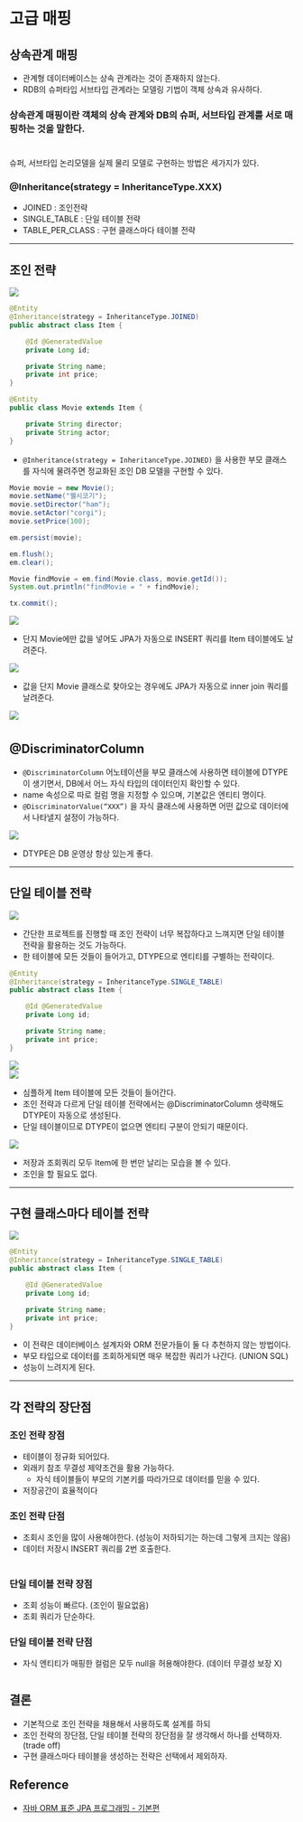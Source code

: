 # 고급 매핑

## 상속관계 매핑

- 관계형 데이터베이스는 상속 관계라는 것이 존재하지 않는다.  
- RDB의 슈퍼타입 서브타입 관계라는 모델링 기법이 객체 상속과 유사하다.  

### 상속관계 매핑이란 객체의 상속 관계와 DB의 슈퍼, 서브타입 관계를 서로 매핑하는 것을 말한다.

#

슈퍼, 서브타입 논리모델을 실제 물리 모델로 구현하는 방법은 세가지가 있다.

### @Inheritance(strategy = InheritanceType.XXX)

- JOINED : 조인전략
- SINGLE_TABLE : 단일 테이블 전략
- TABLE_PER_CLASS : 구현 클래스마다 테이블 전략

---

## 조인 전략

![](img/advanced_mapping_01.PNG)

```java
@Entity
@Inheritance(strategy = InheritanceType.JOINED)
public abstract class Item {

    @Id @GeneratedValue
    private Long id;

    private String name;
    private int price;
}
```

```java
@Entity
public class Movie extends Item {

    private String director;
    private String actor;
}
```

- `@Inheritance(strategy = InheritanceType.JOINED)` 을 사용한 부모 클래스를 자식에 물려주면 정교화된 조인 DB 모델을 구현할 수 있다.

```java
Movie movie = new Movie();
movie.setName("웰시코기");
movie.setDirector("ham");
movie.setActor("corgi");
movie.setPrice(100);

em.persist(movie);

em.flush();
em.clear();

Movie findMovie = em.find(Movie.class, movie.getId());
System.out.println("findMovie = " + findMovie);

tx.commit();
```

![](img/advanced_mapping_02.PNG)

- 단지 Movie에만 값을 넣어도 JPA가 자동으로 INSERT 쿼리를 Item 테이블에도 날려준다.

![](img/advanced_mapping_05.PNG)

- 값을 단지 Movie 클래스로 찾아오는 경우에도 JPA가 자동으로 inner join 쿼리를 날려준다.

![](img/advanced_mapping_03.PNG)

#

## @DiscriminatorColumn

- `@DiscriminatorColumn` 어노테이션을 부모 클래스에 사용하면 테이블에 DTYPE이 생기면서, DB에서 어느 자식 타입의 데이터인지 확인할 수 있다.  
- name 속성으로 따로 컬럼 명을 지정할 수 있으며, 기본값은 엔티티 명이다.
- `@DiscriminatorValue(“XXX”)` 을 자식 클래스에 사용하면 어떤 값으로 데이터에서 나타낼지 설정이 가능하다.

![](img/advanced_mapping_04.PNG)  

- DTYPE은 DB 운영상 항상 있는게 좋다.

---

## 단일 테이블 전략

![](img/advanced_mapping_06.PNG)  

- 간단한 프로젝트를 진행할 때 조인 전략이 너무 복잡하다고 느껴지면 단일 테이블 전략을 활용하는 것도 가능하다.
- 한 테이블에 모든 것들이 들어가고, DTYPE으로 엔티티를 구별하는 전략이다.

```java
@Entity
@Inheritance(strategy = InheritanceType.SINGLE_TABLE)
public abstract class Item {

    @Id @GeneratedValue
    private Long id;

    private String name;
    private int price;
}
```
  
![](img/advanced_mapping_07.PNG)  
![](img/advanced_mapping_08.PNG)

- 심플하게 Item 테이블에 모든 것들이 들어간다.
- 조인 전략과 다르게 단일 테이블 전략에서는 @DiscriminatorColumn 생략해도 DTYPE이 자동으로 생성된다.
- 단일 테이블이므로 DTYPE이 없으면 엔티티 구분이 안되기 때문이다.

![](img/advanced_mapping_09.PNG)

- 저장과 조회쿼리 모두 Item에 한 번만 날리는 모습을 볼 수 있다.
- 조인을 할 필요도 없다.

---

## 구현 클래스마다 테이블 전략

![](img/advanced_mapping_10.PNG)

```java
@Entity
@Inheritance(strategy = InheritanceType.SINGLE_TABLE)
public abstract class Item {

    @Id @GeneratedValue
    private Long id;

    private String name;
    private int price;
}
```

- 이 전략은 데이터베이스 설계자와 ORM 전문가들이 둘 다 추천하지 않는 방법이다.
- 부모 타입으로 데이터를 조회하게되면 매우 복잡한 쿼리가 나간다. (UNION SQL)
- 성능이 느려지게 된다.

---

## 각 전략의 장단점

### 조인 전략 장점

- 테이블이 정규화 되어있다.
- 외래키 참조 무결성 제약조건을 활용 가능하다.
    - 자식 테이블들이 부모의 기본키를 따라가므로 데이터를 믿을 수 있다.
- 저장공간이 효율적이다

### 조인 전략 단점

- 조회시 조인을 많이 사용해야한다. (성능이 저하되기는 하는데 그렇게 크지는 않음)
- 데이터 저장시 INSERT 쿼리를 2번 호출한다.

#

### 단일 테이블 전략 장점

- 조회 성능이 빠르다. (조인이 필요없음)
- 조회 쿼리가 단순하다.

### 단일 테이블 전략 단점

- 자식 엔티티가 매핑한 컬럼은 모두 null을 허용해야한다. (데이터 무결성 보장 X)

#

## 결론

- 기본적으로 조인 전략을 채용해서 사용하도록 설계를 하되
- 조인 전략의 장단점, 단일 테이블 전략의 장단점을 잘 생각해서 하나를 선택하자. (trade off)
- 구현 클래스마다 테이블을 생성하는 전략은 선택에서 제외하자.

## Reference

- [자바 ORM 표준 JPA 프로그래밍 - 기본편](https://www.inflearn.com/course/ORM-JPA-Basic/dashboard)
